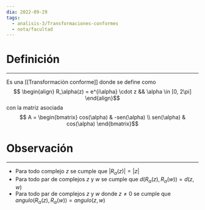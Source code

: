 ```yaml
---
dia: 2022-09-29
tags:
  - analisis-3/Transformaciones-conformes
  - nota/facultad
---
```

# Definición
---
Es una [[Transformación conforme]] donde se define como $$
\begin{align} 
	R_\alpha(z) = e^{i\alpha} \cdot z && \alpha \in [0, 2\pi]
\end{align}$$
con la matriz asociada $$ A  = \begin{bmatrix} 
	cos(\alpha) & -sen(\alpha) \\
	sen(\alpha) & cos(\alpha)
\end{bmatrix}$$

# Observación
---
* Para todo complejo $z$ se cumple que $|R_{\alpha}(z)| = |z|$
* Para todo par de complejos $z$ y $w$ se cumple que $d(R_\alpha(z), R_\alpha(w)) = d(z, w)$
* Para todo par de complejos $z$ y $w$ donde $z \ne 0$ se cumple que $angulo(R_\alpha(z), R_\alpha(w)) = angulo(z, w)$
